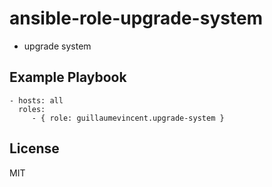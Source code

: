 # ansible-role-upgrade-system

 * upgrade system

## Example Playbook

    - hosts: all
      roles:
         - { role: guillaumevincent.upgrade-system }

## License

MIT
